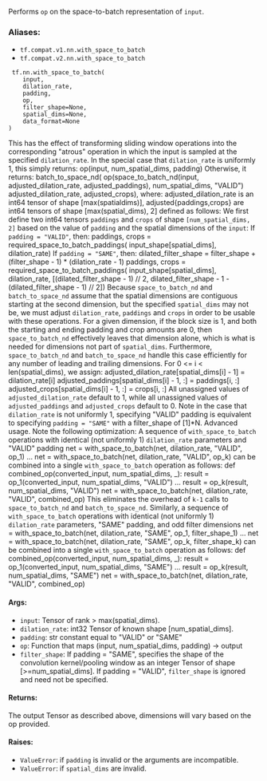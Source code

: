 Performs `op` on the space-to-batch representation of `input`.
### Aliases:
- `tf.compat.v1.nn.with_space_to_batch`
- `tf.compat.v2.nn.with_space_to_batch`

```
 tf.nn.with_space_to_batch(
    input,
    dilation_rate,
    padding,
    op,
    filter_shape=None,
    spatial_dims=None,
    data_format=None
)
```
This has the effect of transforming sliding window operations into the corresponding "atrous" operation in which the input is sampled at the specified `dilation_rate`.
In the special case that `dilation_rate` is uniformly 1, this simply returns:
op(input, num_spatial_dims, padding)
Otherwise, it returns:
batch_to_space_nd( op(space_to_batch_nd(input, adjusted_dilation_rate, adjusted_paddings), num_spatial_dims, "VALID") adjusted_dilation_rate, adjusted_crops),
where:
adjusted_dilation_rate is an int64 tensor of shape [max(spatialdims)], adjusted{paddings,crops} are int64 tensors of shape [max(spatial_dims), 2]
defined as follows:
We first define two int64 tensors `paddings` and `crops` of shape `[num_spatial_dims, 2]` based on the value of `padding` and the spatial dimensions of the `input`:
If `padding = "VALID"`, then:
paddings, crops = required_space_to_batch_paddings( input_shape[spatial_dims], dilation_rate)
If `padding = "SAME"`, then:
dilated_filter_shape = filter_shape + (filter_shape - 1) * (dilation_rate - 1)
paddings, crops = required_space_to_batch_paddings( input_shape[spatial_dims], dilation_rate, [(dilated_filter_shape - 1) // 2, dilated_filter_shape - 1 - (dilated_filter_shape - 1) // 2])
Because `space_to_batch_nd` and `batch_to_space_nd` assume that the spatial dimensions are contiguous starting at the second dimension, but the specified `spatial_dims` may not be, we must adjust `dilation_rate`, `paddings` and `crops` in order to be usable with these operations. For a given dimension, if the block size is 1, and both the starting and ending padding and crop amounts are 0, then `space_to_batch_nd` effectively leaves that dimension alone, which is what is needed for dimensions not part of `spatial_dims`. Furthermore, `space_to_batch_nd` and `batch_to_space_nd` handle this case efficiently for any number of leading and trailing dimensions.
For 0 <= i < len(spatial_dims), we assign:
adjusted_dilation_rate[spatial_dims[i] - 1] = dilation_rate[i] adjusted_paddings[spatial_dims[i] - 1, :] = paddings[i, :] adjusted_crops[spatial_dims[i] - 1, :] = crops[i, :]
All unassigned values of `adjusted_dilation_rate` default to 1, while all unassigned values of `adjusted_paddings` and `adjusted_crops` default to 0.
Note in the case that `dilation_rate` is not uniformly 1, specifying "VALID" padding is equivalent to specifying `padding = "SAME"` with a filter_shape of [1]*N.
Advanced usage. Note the following optimization: A sequence of `with_space_to_batch` operations with identical (not uniformly 1) `dilation_rate` parameters and "VALID" padding
net = with_space_to_batch(net, dilation_rate, "VALID", op_1) ... net = with_space_to_batch(net, dilation_rate, "VALID", op_k)
can be combined into a single `with_space_to_batch` operation as follows:
def combined_op(converted_input, num_spatial_dims, _): result = op_1(converted_input, num_spatial_dims, "VALID") ... result = op_k(result, num_spatial_dims, "VALID")
net = with_space_to_batch(net, dilation_rate, "VALID", combined_op)
This eliminates the overhead of `k-1` calls to `space_to_batch_nd` and `batch_to_space_nd`.
Similarly, a sequence of `with_space_to_batch` operations with identical (not uniformly 1) `dilation_rate` parameters, "SAME" padding, and odd filter dimensions
net = with_space_to_batch(net, dilation_rate, "SAME", op_1, filter_shape_1) ... net = with_space_to_batch(net, dilation_rate, "SAME", op_k, filter_shape_k)
can be combined into a single `with_space_to_batch` operation as follows:
def combined_op(converted_input, num_spatial_dims, _): result = op_1(converted_input, num_spatial_dims, "SAME") ... result = op_k(result, num_spatial_dims, "SAME")
net = with_space_to_batch(net, dilation_rate, "VALID", combined_op)
#### Args:
- `input`: Tensor of rank > max(spatial_dims).
- `dilation_rate`: int32 Tensor of known shape [num_spatial_dims].
- `padding`: str constant equal to "VALID" or "SAME"
- `op`: Function that maps (input, num_spatial_dims, padding) -> output
- `filter_shape`: If padding = "SAME", specifies the shape of the convolution kernel/pooling window as an integer Tensor of shape [>=num_spatial_dims]. If padding = "VALID", `filter_shape` is ignored and need not be specified.
#### Returns:
The output Tensor as described above, dimensions will vary based on the op provided.
#### Raises:
- `ValueError`: if `padding` is invalid or the arguments are incompatible.
- `ValueError`: if `spatial_dims` are invalid.
